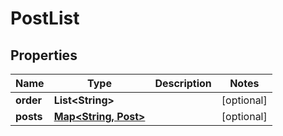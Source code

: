 
# PostList

## Properties
Name | Type | Description | Notes
------------ | ------------- | ------------- | -------------
**order** | **List&lt;String&gt;** |  |  [optional]
**posts** | [**Map&lt;String, Post&gt;**](Post.md) |  |  [optional]




